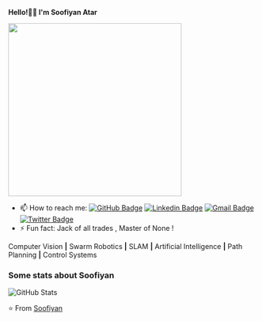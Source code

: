 **Hello!👋🏽 I'm Soofiyan Atar**

<img src="https://camo.githubusercontent.com/3b7c592ede97b6138ffd4b1cc1541c2f3b11fd39/687474703a2f2f33312e6d656469612e74756d626c722e636f6d2f31376665613932306666333665663466356238373764353231366137616164392f74756d626c725f6d6f39786a65387a5a34317163626975666f315f313238302e676966" height="350px" width ="350px">

- 📫 How to reach me:
[![GitHub Badge](https://img.shields.io/github/followers/soofiyan?label=follow&style=social)](https://github.com/soofiyan)
[![Linkedin Badge](https://img.shields.io/badge/-soofiyan-blue?style=flat&logo=Linkedin&logoColor=white&link=https://www.linkedin.com/in/soofiyan-atar-93227a131/)](https://www.linkedin.com/in/soofiyan-atar-93227a131/) 
[![Gmail Badge](https://img.shields.io/badge/-Gmail-c14438?style=flat-square&logo=Gmail&logoColor=white&link=mailto:soofiyan.a@somaiya.edu)](mailto:soofiyan.a@somaiya.edu)
[![Twitter Badge](https://img.shields.io/badge/-Soofiyan-1ca0f1?style=flat-square&logo=twitter&logoColor=white&link=https://twitter.com/craigysoofiyan)](https://twitter.com/craigysoofiyan)
- ⚡ Fun fact: Jack of all trades , Master of None ! 

Computer Vision **|** Swarm Robotics **|** SLAM **|** Artificial Intelligence **|** Path Planning  **|** Control Systems

### Some stats about Soofiyan
![GitHub Stats](https://github-readme-stats.vercel.app/api?username=soofiyan&show_icons=true&icon_color=333&title_color=333&text_color=777&count_private=true&include_all_commits=true)

⭐️ From [Soofiyan](https://github.com/soofiyan)

